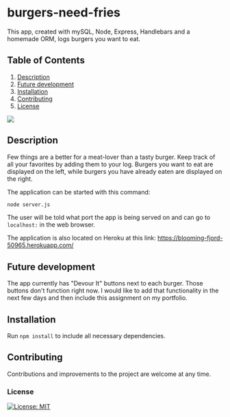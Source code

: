 # burgers-need-fries
This app, created with mySQL, Node, Express, Handlebars and a homemade ORM, logs burgers you want to eat. 
## Table of Contents
1. [Description](#description)
2. [Future development](#FutureDevelopment)
3. [Installation](#installation)
4. [Contributing](#contributing)
5. [License](#license)

![](assets/img/BringMeMyBurger.gif.gif)

## Description
Few things are a better for a meat-lover than a tasty burger. Keep track of all your favorites by adding them to your log. Burgers you want to eat are displayed on the left, while burgers you have already eaten are displayed on the right. 

The application can be started with this command:

```sh
node server.js
```

The user will be told what port the app is being served on and can go to `localhost:` in the web browser.

The application is also located on Heroku at this link:
https://blooming-fjord-50965.herokuapp.com/

## Future development
The app currently has "Devour It" buttons next to each burger. Those buttons don't function right now. I would like to add that functionality in the next few days and then include this assignment on my portfolio. 

## Installation

Run `npm install` to include all necessary dependencies.

## Contributing

Contributions and improvements to the project are welcome at any time. 

### License
[![License: MIT](https://img.shields.io/badge/License-MIT-yellow.svg)](https://opensource.org/licenses/MIT)